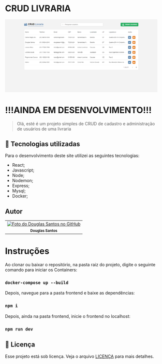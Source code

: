 # CRUD LIVRARIA

![Resultado final do projeto](/preview/preview.png)

# !!!AINDA EM DESENVOLVIMENTO!!!

> Olá, esté é um projeto simples de CRUD de cadastro e administração de usuários de uma livraria

## 💼 Tecnologias utilizadas

Para o desenvolvimento deste site utilizei as seguintes tecnologias:

- React;
- Javascript;
- Node;
- Nodemon;
- Express;
- Mysql;
- Docker;

## Autor

<table>
  <tr>
    <td align="center">
      <a href="https://github.com/D0uglasSantos" title="Douglas Santos">
        <img src="https://avatars.githubusercontent.com/u/117314712?v=4" width="100px;" alt="Foto do Douglas Santos no GitHub"/><br>
        <sub>
          <b>Douglas Santos</b>
        </sub>
      </a>
    </td>
  </tr>
</table>

# Instruções

Ao clonar ou baixar o repositório, na pasta raiz do projeto, digite o seguinte comando para iniciar os Containers:

### `docker-compose up --build`

Depois, navegue para a pasta frontend e baixe as dependências:

### `npm i`

Depois, ainda na pasta frontend, inicie o frontend no localhost:

### `npm run dev`

## 📝 Licença

Esse projeto está sob licença. Veja o arquivo [LICENÇA](LICENSE.md) para mais detalhes.
